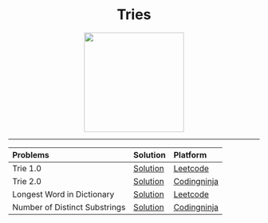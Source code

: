 <h1 align="center">Tries</h1>
<p align="center">
  <img width="200" src="https://user-images.githubusercontent.com/66458303/167688225-f52ae896-8d2c-49d0-a7a3-2fa5241866b3.png">
</p>

----

| Problems        | Solution                         | Platform |
| :-------------  | :-------------                   | :-------------                   
| Trie 1.0        | [Solution](https://github.com/aditya-2703/DSA/blob/main/Trie/Trie_1.0.py)              | [Leetcode](https://leetcode.com/problems/implement-trie-prefix-tree/)    |
| Trie 2.0        | [Solution](https://github.com/aditya-2703/DSA/blob/main/Trie/Trie_2.0.py)              | [Codingninja](https://www.codingninjas.com/codestudio/problem-details/implement-trie_1387095)    |
| Longest Word in Dictionary   | [Solution](https://github.com/aditya-2703/DSA/blob/main/Trie/Longest_Word_in_Dictionary.py)              | [Leetcode](https://leetcode.com/problems/longest-word-in-dictionary/)    |
| Number of Distinct Substrings| [Solution](https://github.com/aditya-2703/DSA/blob/main/Trie/Number_of_Distinct_Substrings.py)              | [Codingninja](https://www.codingninjas.com/codestudio/problems/count-distinct-substrings_985292)    |
